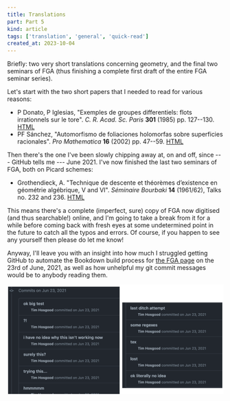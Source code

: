 ```yaml
---
title: Translations
part: Part 5
kind: article
tags: ['translation', 'general', 'quick-read']
created_at: 2023-10-04
---
```


Briefly: two very short translations concerning geometry, and the final two seminars of FGA (thus finishing a complete first draft of the entire FGA seminar series).

<!-- more -->

Let's start with the two short papers that I needed to read for various reasons:

- P Donato, P Iglesias, "Exemples de groupes differentiels: flots irrationnels sur le tore". *C. R. Acad. Sc. Paris* **301** (1985) pp. 127--130. [HTML](https://labs.thosgood.com/translations/CRASP-301-1985-127.html)
- PF Sánchez, "Automorfismo de foliaciones holomorfas sobre superficies racionales". *Pro Mathematica* **16** (2002) pp. 47--59. [HTML](https://labs.thosgood.com/translations/PM-16-2002-47.html)

Then there's the one I've been slowly chipping away at, on and off, since --- GitHub tells me --- June 2021.
I've now finished the last two seminars of FGA, both on Picard schemes:

- Grothendieck, A. "Technique de descente et théorèmes d’existence en géométrie algébrique, V and VI". *Séminaire Bourbaki* **14** (1961/62), Talks no. 232 and 236. [HTML](https://thosgood.com/fga)

This means there's a complete (imperfect, sure) copy of FGA now digitised (and thus searchable!) online, and I'm going to take a break from it for a while before coming back with fresh eyes at some undetermined point in the future to catch all the typos and errors.
Of course, if you happen to see any yourself then please do let me know!

Anyway, I'll leave you with an insight into how much I struggled getting GitHub to automate the Bookdown build process for [the FGA page](thosgood.com/fga) on the 23rd of June, 2021, as well as how unhelpful my git commit messages would be to anybody reading them.

![GitHub commit messages such as 'i have no idea why this is not working now' and 'ok literally no idea' and 'surely this?'](./github-commits.png)
